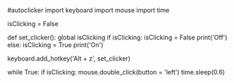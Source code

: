#autoclicker
import keyboard
import mouse
import time

isClicking = False

def set_clicker():
    global isClicking
    if isClicking:
        isClicking = False
        print('Off')
    else:
        isClicking = True
        print('On')

keyboard.add_hotkey('Alt + z', set_clicker)

while True:
    if isClicking:
        mouse.double_click(button = 'left')
        time.sleep(0.6)
